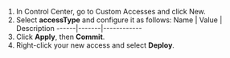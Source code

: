 
1. In Control Center, go to Custom Accesses and click New. 
2. Select **accessType** and configure it as follows:
    Name | Value | Description
    ------|-------|------------
3. Click **Apply**, then **Commit**.
4. Right-click your new access and select **Deploy**.